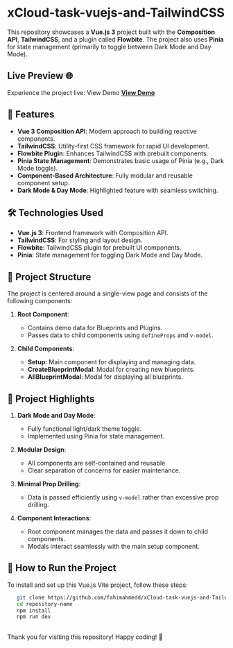 # xCloud-task-vuejs-and-TailwindCSS

This repository showcases a **Vue.js 3** project built with the **Composition API**, **TailwindCSS**, and a plugin called **Flowbite**. The project also uses **Pinia** for state management (primarily to toggle between Dark Mode and Day Mode).

## Live Preview 🌐
Experience the project live: View Demo
[**View Demo**](https://xcloud-task.netlify.app/)

## 🌟 Features

- **Vue 3 Composition API**: Modern approach to building reactive components.
- **TailwindCSS**: Utility-first CSS framework for rapid UI development.
- **Flowbite Plugin**: Enhances TailwindCSS with prebuilt components.
- **Pinia State Management**: Demonstrates basic usage of Pinia (e.g., Dark Mode toggle).
- **Component-Based Architecture**: Fully modular and reusable component setup.
- **Dark Mode & Day Mode**: Highlighted feature with seamless switching.

## 🛠️ Technologies Used

- **Vue.js 3**: Frontend framework with Composition API.
- **TailwindCSS**: For styling and layout design.
- **Flowbite**: TailwindCSS plugin for prebuilt UI components.
- **Pinia**: State management for toggling Dark Mode and Day Mode.

  
## 📂 Project Structure

The project is centered around a single-view page and consists of the following components:

1. **Root Component**:
   - Contains demo data for Blueprints and Plugins.
   - Passes data to child components using `defineProps` and `v-model`.

2. **Child Components**:
   - **Setup**: Main component for displaying and managing data.
   - **CreateBlueprintModal**: Modal for creating new blueprints.
   - **AllBlueprintModal**: Modal for displaying all blueprints.

## 🎯 Project Highlights

1. **Dark Mode and Day Mode**:
   - Fully functional light/dark theme toggle.
   - Implemented using Pinia for state management.
   
2. **Modular Design**:
   - All components are self-contained and reusable.
   - Clear separation of concerns for easier maintenance.

3. **Minimal Prop Drilling**:
   - Data is passed efficiently using `v-model` rather than excessive prop drilling.

4. **Component Interactions**:
   - Root component manages the data and passes it down to child components.
   - Modals interact seamlessly with the main setup component.


## 🚀 How to Run the Project 

 To install and set up this Vue.js Vite project, follow these steps:

```bash
   git clone https://github.com/fahimahmedd/xCloud-task-vuejs-and-TailwindCSS.git
   cd repository-name
   npm install
   npm run dev
```

## 
Thank you for visiting this repository! Happy coding! 🎉
